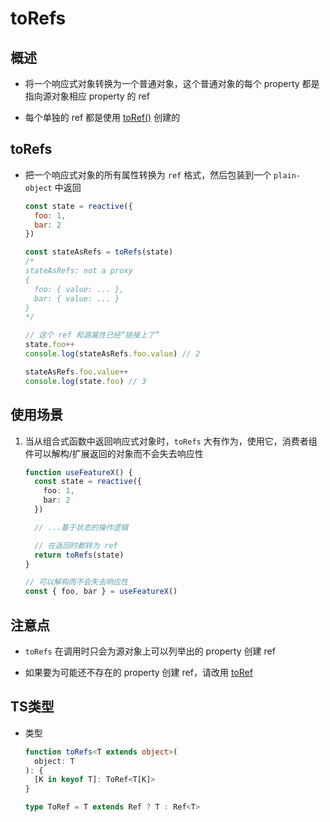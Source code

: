# toRefs

## 概述

  - 将一个响应式对象转换为一个普通对象，这个普通对象的每个 property 都是指向源对象相应 property 的 ref

  - 每个单独的 ref 都是使用 [toRef()](https://staging-cn.vuejs.org/api/reactivity-utilities.html#toref "toRef()") 创建的

## toRefs

  - 把一个响应式对象的所有属性转换为 `ref` 格式，然后包装到一个 `plain-object` 中返回

    ```javascript
    const state = reactive({
      foo: 1,
      bar: 2
    })

    const stateAsRefs = toRefs(state)
    /*
    stateAsRefs: not a proxy
    {
      foo: { value: ... },
      bar: { value: ... }
    }
    */

    // 这个 ref 和源属性已经“链接上了”
    state.foo++
    console.log(stateAsRefs.foo.value) // 2

    stateAsRefs.foo.value++
    console.log(state.foo) // 3
    ```

## 使用场景

1.  当从组合式函数中返回响应式对象时，`toRefs` 大有作为，使用它，消费者组件可以解构/扩展返回的对象而不会失去响应性

    ```typescript
    function useFeatureX() {
      const state = reactive({
        foo: 1,
        bar: 2
      })

      // ...基于状态的操作逻辑

      // 在返回时都转为 ref
      return toRefs(state)
    }

    // 可以解构而不会失去响应性
    const { foo, bar } = useFeatureX()
    ```

## 注意点

  - `toRefs` 在调用时只会为源对象上可以列举出的 property 创建 ref

  - 如果要为可能还不存在的 property 创建 ref，请改用 [toRef](https://staging-cn.vuejs.org/api/reactivity-utilities.html#toref "toRef")&#x20;

## TS类型

  - 类型

    ```typescript
    function toRefs<T extends object>(
      object: T
    ): {
      [K in keyof T]: ToRef<T[K]>
    }

    type ToRef = T extends Ref ? T : Ref<T>
    ```

